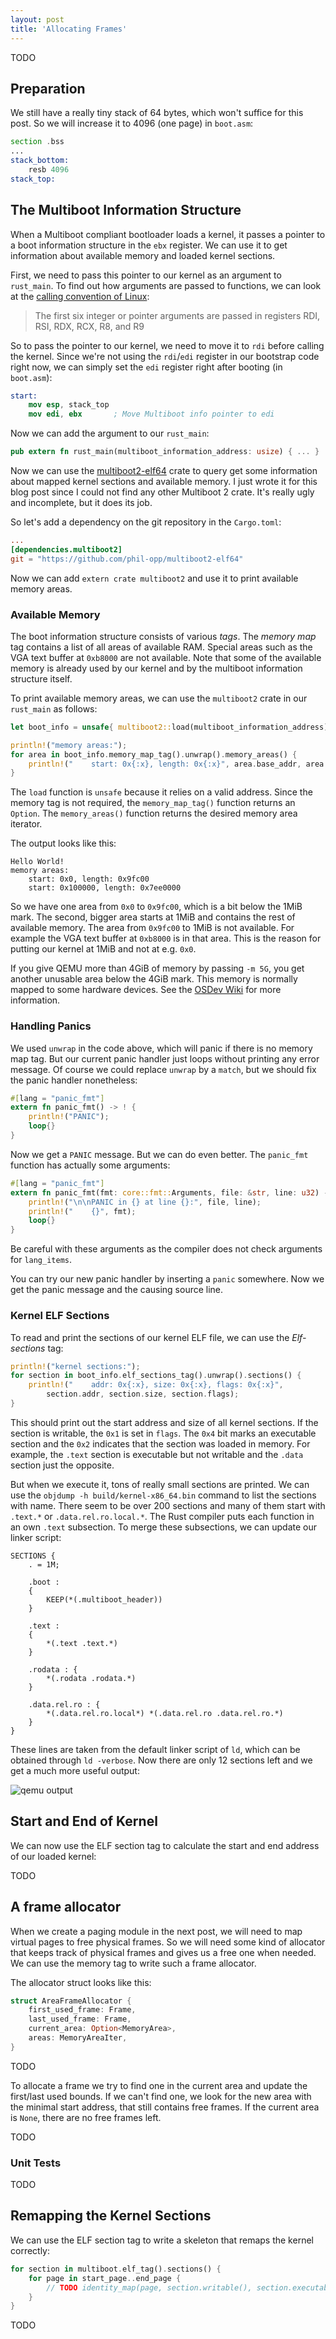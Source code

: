 ```yaml
---
layout: post
title: 'Allocating Frames'
---
```


TODO

## Preparation
We still have a really tiny stack of 64 bytes, which won't suffice for this post. So we will increase it to 4096 (one page) in `boot.asm`:

```asm
section .bss
...
stack_bottom:
    resb 4096
stack_top:
```

## The Multiboot Information Structure
When a Multiboot compliant bootloader loads a kernel, it passes a pointer to a boot information structure in the `ebx` register. We can use it to get information about available memory and loaded kernel sections.

First, we need to pass this pointer to our kernel as an argument to `rust_main`. To find out how arguments are passed to functions, we can look at the [calling convention of Linux]:

[calling convention of Linux]: https://en.wikipedia.org/wiki/X86_calling_conventions#System_V_AMD64_ABI

> The first six integer or pointer arguments are passed in registers RDI, RSI, RDX, RCX, R8, and R9

So to pass the pointer to our kernel, we need to move it to `rdi` before calling the kernel. Since we're not using the `rdi`/`edi` register in our bootstrap code right now, we can simply set the `edi` register right after booting (in `boot.asm`):

```nasm
start:
    mov esp, stack_top
    mov edi, ebx       ; Move Multiboot info pointer to edi
```
Now we can add the argument to our `rust_main`:

```rust
pub extern fn rust_main(multiboot_information_address: usize) { ... }
```

Now we can use the [multiboot2-elf64] crate to query get some information about mapped kernel sections and available memory. I just wrote it for this blog post since I could not find any other Multiboot 2 crate. It's really ugly and incomplete, but it does its job.

[multiboot2-elf64]: https://github.com/phil-opp/multiboot2-elf64

So let's add a dependency on the git repository in the `Cargo.toml`:

```toml
...
[dependencies.multiboot2]
git = "https://github.com/phil-opp/multiboot2-elf64"
```

Now we can add `extern crate multiboot2` and use it to print available memory areas.

### Available Memory
The boot information structure consists of various _tags_. The _memory map_ tag contains a list of all areas of available RAM. Special areas such as the VGA text buffer at `0xb8000` are not available. Note that some of the available memory is already used by our kernel and by the multiboot information structure itself.

To print available memory areas, we can use the `multiboot2` crate in our `rust_main` as follows:

```rust
let boot_info = unsafe{ multiboot2::load(multiboot_information_address) };

println!("memory areas:");
for area in boot_info.memory_map_tag().unwrap().memory_areas() {
    println!("    start: 0x{:x}, length: 0x{:x}", area.base_addr, area.length);
}
```

The `load` function is `unsafe` because it relies on a valid address. Since the memory tag is not required, the `memory_map_tag()` function returns an `Option`. The `memory_areas()` function returns the desired memory area iterator.

The output looks like this:

```
Hello World!
memory areas:
    start: 0x0, length: 0x9fc00
    start: 0x100000, length: 0x7ee0000
```
So we have one area from `0x0` to `0x9fc00`, which is a bit below the 1MiB mark. The second, bigger area starts at 1MiB and contains the rest of available memory. The area from `0x9fc00` to 1MiB is not available. For example the VGA text buffer at `0xb8000` is in that area. This is the reason for putting our kernel at 1MiB and not at e.g. `0x0`.

If you give QEMU more than 4GiB of memory by passing `-m 5G`, you get another unusable area below the 4GiB mark. This memory is normally mapped to some hardware devices. See the [OSDev Wiki][Memory_map] for more information.

[Memory_map]: http://wiki.osdev.org/Memory_Map_(x86)

### Handling Panics
We used `unwrap` in the code above, which will panic if there is no memory map tag. But our current panic handler just loops without printing any error message. Of course we could replace `unwrap` by a `match`, but we should fix the panic handler nonetheless:

```rust
#[lang = "panic_fmt"]
extern fn panic_fmt() -> ! {
    println!("PANIC");
    loop{}
}
```
Now we get a `PANIC` message. But we can do even better. The `panic_fmt` function has actually some arguments:

```rust
#[lang = "panic_fmt"]
extern fn panic_fmt(fmt: core::fmt::Arguments, file: &str, line: u32) -> ! {
    println!("\n\nPANIC in {} at line {}:", file, line);
    println!("    {}", fmt);
    loop{}
}
```
Be careful with these arguments as the compiler does not check arguments for `lang_items`.

You can try our new panic handler by inserting a `panic` somewhere. Now we get the panic message and the causing source line.

### Kernel ELF Sections
To read and print the sections of our kernel ELF file, we can use the _Elf-sections_ tag:

```rust
println!("kernel sections:");
for section in boot_info.elf_sections_tag().unwrap().sections() {
    println!("    addr: 0x{:x}, size: 0x{:x}, flags: 0x{:x}",
        section.addr, section.size, section.flags);
}
```
This should print out the start address and size of all kernel sections. If the section is writable, the `0x1` is set in `flags`. The `0x4` bit marks an executable section and the `0x2` indicates that the section was loaded in memory. For example, the `.text` section is executable but not writable and the `.data` section just the opposite.

But when we execute it, tons of really small sections are printed. We can use the `objdump -h build/kernel-x86_64.bin` command to list the sections with name. There seem to be over 200 sections and many of them start with `.text.*` or `.data.rel.ro.local.*`. The Rust compiler puts each function in an own `.text` subsection. To merge these subsections, we can update our linker script:

```
SECTIONS {
    . = 1M;

    .boot :
    {
        KEEP(*(.multiboot_header))
    }

    .text :
    {
        *(.text .text.*)
    }

    .rodata : {
        *(.rodata .rodata.*)
    }

    .data.rel.ro : {
        *(.data.rel.ro.local*) *(.data.rel.ro .data.rel.ro.*)
    }
}
```

These lines are taken from the default linker script of `ld`, which can be obtained through `ld ‑verbose`. Now there are only 12 sections left and we get a much more useful output:

![qemu output](/images/qemu-memory-areas-and-kernel-sections.png)

## Start and End of Kernel
We can now use the ELF section tag to calculate the start and end address of our loaded kernel:

TODO

## A frame allocator
When we create a paging module in the next post, we will need to map virtual pages to free physical frames. So we will need some kind of allocator that keeps track of physical frames and gives us a free one when needed. We can use the memory tag to write such a frame allocator.

The allocator struct looks like this:

```rust
struct AreaFrameAllocator {
    first_used_frame: Frame,
    last_used_frame: Frame,
    current_area: Option<MemoryArea>,
    areas: MemoryAreaIter,
}
```
TODO

To allocate a frame we try to find one in the current area and update the first/last used bounds. If we can't find one, we look for the new area with the minimal start address, that still contains free frames. If the current area is `None`, there are no free frames left.

TODO

### Unit Tests
TODO

## Remapping the Kernel Sections
We can use the ELF section tag to write a skeleton that remaps the kernel correctly:

```rust
for section in multiboot.elf_tag().sections() {
    for page in start_page..end_page {
        // TODO identity_map(page, section.writable(), section.executable())
    }
}
```
TODO

